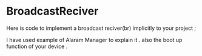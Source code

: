 # BroadcastReciver
Here is code to implement a broadcast reciver(br) implicitly to your project ;

I have used example of Alaram Manager to explain it . also the boot up function of your device .
